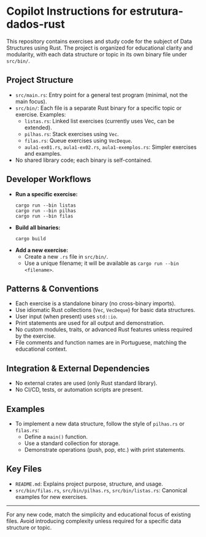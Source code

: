 # Copilot Instructions for estrutura-dados-rust

This repository contains exercises and study code for the subject of Data Structures using Rust. The project is organized for educational clarity and modularity, with each data structure or topic in its own binary file under `src/bin/`.

## Project Structure
- `src/main.rs`: Entry point for a general test program (minimal, not the main focus).
- `src/bin/`: Each file is a separate Rust binary for a specific topic or exercise. Examples:
  - `listas.rs`: Linked list exercises (currently uses Vec, can be extended).
  - `pilhas.rs`: Stack exercises using `Vec`.
  - `filas.rs`: Queue exercises using `VecDeque`.
  - `aula1-ex01.rs`, `aula1-ex02.rs`, `aula1-exemplos.rs`: Simpler exercises and examples.
- No shared library code; each binary is self-contained.

## Developer Workflows
- **Run a specific exercise:**
  ```
  cargo run --bin listas
  cargo run --bin pilhas
  cargo run --bin filas
  ```
- **Build all binaries:**
  ```
  cargo build
  ```
- **Add a new exercise:**
  - Create a new `.rs` file in `src/bin/`.
  - Use a unique filename; it will be available as `cargo run --bin <filename>`.

## Patterns & Conventions
- Each exercise is a standalone binary (no cross-binary imports).
- Use idiomatic Rust collections (`Vec`, `VecDeque`) for basic data structures.
- User input (when present) uses `std::io`.
- Print statements are used for all output and demonstration.
- No custom modules, traits, or advanced Rust features unless required by the exercise.
- File comments and function names are in Portuguese, matching the educational context.

## Integration & External Dependencies
- No external crates are used (only Rust standard library).
- No CI/CD, tests, or automation scripts are present.

## Examples
- To implement a new data structure, follow the style of `pilhas.rs` or `filas.rs`:
  - Define a `main()` function.
  - Use a standard collection for storage.
  - Demonstrate operations (push, pop, etc.) with print statements.

## Key Files
- `README.md`: Explains project purpose, structure, and usage.
- `src/bin/filas.rs`, `src/bin/pilhas.rs`, `src/bin/listas.rs`: Canonical examples for new exercises.

---
For any new code, match the simplicity and educational focus of existing files. Avoid introducing complexity unless required for a specific data structure or topic.
